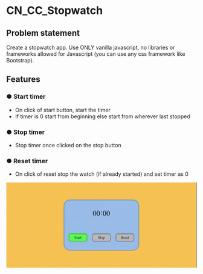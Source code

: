 # CN_CC_Stopwatch

## Problem statement

Create a stopwatch app. Use ONLY vanilla javascript, no libraries or frameworks allowed for Javascript (you can use any css framework like Bootstrap).

## Features
### ●	Start timer

* On click of start button, start the timer 
* If timer is 0 start from beginning else start from wherever last stopped

### ●	Stop timer

* Stop timer once clicked on the stop button 

### ●	Reset timer

* On click of reset stop the watch (if already started) and set timer as 0




![StopWatch](/src/Stopwatch.gif "Stopwatch Working")